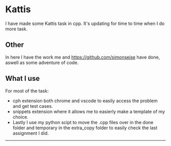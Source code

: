 # Kattis

I have made some Kattis task in cpp. It's updating for time to time when I do more task.

## Other

In here I have the work me and https://github.com/simonsejse have done, aswell as some adventure of code.

## What I use

For most of the task:

- cph extension both chrome and vscode to easily access the problem and get test cases.
- snippets extension where it allows me to easierly make a template of my choice.
- Lastly I use my python scipt to move the .cpp files over in the done folder and temporary in the extra_copy folder to easily check the last assignment I did.

---
